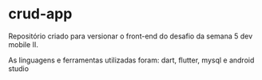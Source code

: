 # crud-app
Repositório criado para versionar o front-end do desafio da semana 5 dev mobile II.

As linguagens e ferramentas utilizadas foram: dart, flutter, mysql e android studio
